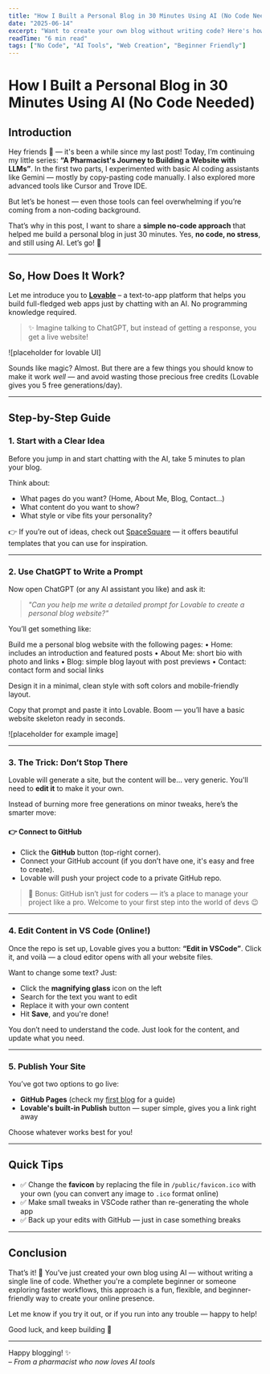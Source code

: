 ```yaml
---
title: "How I Built a Personal Blog in 30 Minutes Using AI (No Code Needed)"
date: "2025-06-14"
excerpt: "Want to create your own blog without writing code? Here's how I used an AI assistant and a tool called Lovable to get my personal website live — in under 30 minutes!"
readTime: "6 min read"
tags: ["No Code", "AI Tools", "Web Creation", "Beginner Friendly"]
---
```


# How I Built a Personal Blog in 30 Minutes Using AI (No Code Needed)

## Introduction

Hey friends 👋 — it's been a while since my last post! Today, I’m continuing my little series: **“A Pharmacist's Journey to Building a Website with LLMs”**. In the first two parts, I experimented with basic AI coding assistants like Gemini — mostly by copy-pasting code manually. I also explored more advanced tools like Cursor and Trove IDE.

But let’s be honest — even those tools can feel overwhelming if you’re coming from a non-coding background.

That’s why in this post, I want to share a **simple no-code approach** that helped me build a personal blog in just 30 minutes. Yes, **no code, no stress**, and still using AI. Let’s go! 🚀

---

## So, How Does It Work?

Let me introduce you to **[Lovable](https://lovable.app)** – a text-to-app platform that helps you build full-fledged web apps just by chatting with an AI. No programming knowledge required.

> ✨ Imagine talking to ChatGPT, but instead of getting a response, you get a live website!

![placeholder for lovable UI]

Sounds like magic? Almost. But there are a few things you should know to make it work *well* — and avoid wasting those precious free credits (Lovable gives you 5 free generations/day).

---

## Step-by-Step Guide

### 1. Start with a Clear Idea

Before you jump in and start chatting with the AI, take 5 minutes to plan your blog.

Think about:

- What pages do you want? (Home, About Me, Blog, Contact…)
- What content do you want to show?
- What style or vibe fits your personality?

👉 If you’re out of ideas, check out [SpaceSquare](https://spacesquare.io/) — it offers beautiful templates that you can use for inspiration.

---

### 2. Use ChatGPT to Write a Prompt

Now open ChatGPT (or any AI assistant you like) and ask it:

> _"Can you help me write a detailed prompt for Lovable to create a personal blog website?"_

You’ll get something like:

Build me a personal blog website with the following pages:
	•	Home: includes an introduction and featured posts
	•	About Me: short bio with photo and links
	•	Blog: simple blog layout with post previews
	•	Contact: contact form and social links

Design it in a minimal, clean style with soft colors and mobile-friendly layout.

Copy that prompt and paste it into Lovable. Boom — you’ll have a basic website skeleton ready in seconds.

![placeholder for example image]

---

### 3. The Trick: Don’t Stop There

Lovable will generate a site, but the content will be… very generic. You'll need to **edit it** to make it your own.

Instead of burning more free generations on minor tweaks, here’s the smarter move:

#### 👉 Connect to GitHub

- Click the **GitHub** button (top-right corner).
- Connect your GitHub account (if you don’t have one, it's easy and free to create).
- Lovable will push your project code to a private GitHub repo.

> 🧠 Bonus: GitHub isn’t just for coders — it’s a place to manage your project like a pro. Welcome to your first step into the world of devs 😉

---

### 4. Edit Content in VS Code (Online!)

Once the repo is set up, Lovable gives you a button: **“Edit in VSCode”**. Click it, and voilà — a cloud editor opens with all your website files.

Want to change some text? Just:

- Click the **magnifying glass** icon on the left
- Search for the text you want to edit
- Replace it with your own content
- Hit **Save**, and you're done!

You don’t need to understand the code. Just look for the content, and update what you need.

---

### 5. Publish Your Site

You’ve got two options to go live:

- **GitHub Pages** (check my [first blog](#) for a guide)
- **Lovable's built-in Publish** button — super simple, gives you a link right away

Choose whatever works best for you!

---

## Quick Tips

- ✅ Change the **favicon** by replacing the file in `/public/favicon.ico` with your own (you can convert any image to `.ico` format online)
- ✅ Make small tweaks in VSCode rather than re-generating the whole app
- ✅ Back up your edits with GitHub — just in case something breaks

---

## Conclusion

That’s it! 🎉 You’ve just created your own blog using AI — without writing a single line of code. Whether you're a complete beginner or someone exploring faster workflows, this approach is a fun, flexible, and beginner-friendly way to create your online presence.

Let me know if you try it out, or if you run into any trouble — happy to help!

Good luck, and keep building 💪

---

Happy blogging! ✨  
– *From a pharmacist who now loves AI tools*